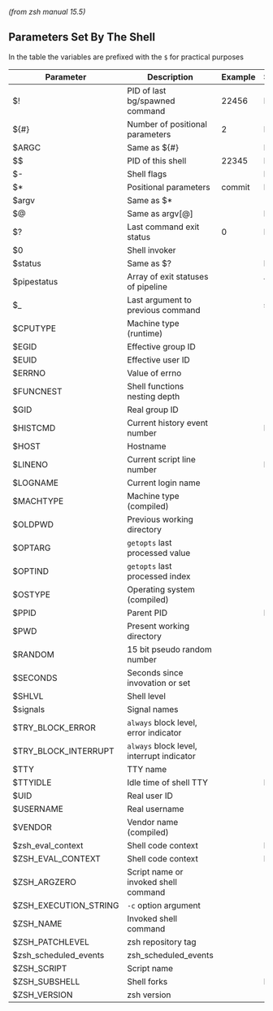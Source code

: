 _(from zsh manual 15.5)_
## Parameters Set By The Shell
In the table the variables are prefixed with the `$` for practical purposes

| Parameter | Description | Example | State | Type | Special | sh |
| --------- | ----------- | ------- | --- | --- | --- | --- |
| $! | PID of last bg/spawned command | 22456 | RO | int | Y |
| ${#} | Number of positional parameters | 2 | RO | int | Y |
| $ARGC | Same as ${#} | | RO | int | Y | Y
| $$ | PID of this shell | 22345 | RO | int | Y |
| $- | Shell flags | | RO | str | Y |
| $* | Positional parameters | commit | RO | arr | Y |
| $argv | Same as $* | | | arr | Y | Y
| $@ | Same as argv[@] | | RO | arr | Y |
| $? | Last command exit status | 0 | RO | int | Y |
| $0 | Shell invoker | | | str | Y |
| $status | Same as $? | | RO | int | Y | Y
| $pipestatus | Array of exit statuses of pipeline | | Y | Y
| $_ | Last argument to previous command | | str | Y | Y
| $CPUTYPE | Machine type (runtime) | | | str | Y |
| $EGID | Effective group ID | | | int | Y |
| $EUID | Effective user ID | | | int | Y |
| $ERRNO | Value of errno | | | int | Y |
| $FUNCNEST | Shell functions nesting depth | | | int | Y |
| $GID | Real group ID | | | int | Y |
| $HISTCMD | Current history event number | | RO | int | |
| $HOST | Hostname | | | str | |
| $LINENO | Current script line number | | RO | int | Y |
| $LOGNAME | Current login name | | | str | Y |
| $MACHTYPE | Machine type (compiled) | | | str | |
| $OLDPWD | Previous working directory | | | str | |
| $OPTARG | `getopts` last processed value | | | str | Y |
| $OPTIND |`getopts` last processed index | | | int | Y |
| $OSTYPE | Operating system (compiled) | | | str | Y |
| $PPID | Parent PID | | RO | int | Y |
| $PWD | Present working directory | | | str | |
| $RANDOM | 15 bit pseudo random number | | | int | Y |
| $SECONDS | Seconds since invovation or set | | | int/float | Y |
| $SHLVL | Shell level | | | int | Y |
| $signals | Signal names | | | arr | |
| $TRY_BLOCK_ERROR | `always` block level, error indicator | | | 1/0 | Y |
| $TRY_BLOCK_INTERRUPT | `always` block level, interrupt indicator | | | 1/0 | Y |
| $TTY | TTY name | | | str | |
| $TTYIDLE | Idle time of shell TTY | | RO | int | Y |
| $UID | Real user ID | | | int | Y |
| $USERNAME | Real username | | | str | Y |
| $VENDOR | Vendor name (compiled) | | | str | Y |
| $zsh_eval_context | Shell code context | | RO | :stack | Y | Y
| $ZSH_EVAL_CONTEXT | Shell code context | | RO | :stack | Y |
| $ZSH_ARGZERO | Script name or invoked shell command | | | str | |
| $ZSH_EXECUTION_STRING | `-c` option argument | | | str | |
| $ZSH_NAME | Invoked shell command | | | str | |
| $ZSH_PATCHLEVEL | zsh repository tag | | | str | |
| $zsh_scheduled_events | zsh_scheduled_events | | | str | |
| $ZSH_SCRIPT | Script name | | | str | |
| $ZSH_SUBSHELL | Shell forks | | RO | int | |
| $ZSH_VERSION | zsh version | | | str | |

